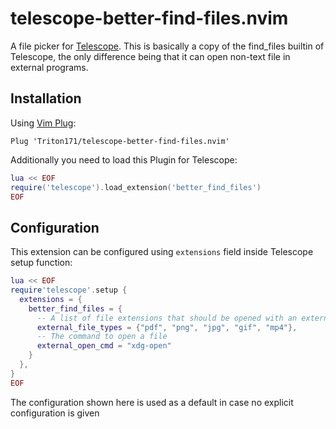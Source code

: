 # telescope-better-find-files.nvim
A file picker for [Telescope](https://github.com/nvim-telescope/telescope.nvim). This is basically a copy of the find\_files builtin of Telescope, the only difference being that it can open non-text file in external programs.

## Installation
Using [Vim Plug](https://github.com/junegunn/vim-plug):
```viml
Plug 'Triton171/telescope-better-find-files.nvim'
```

Additionally you need to load this Plugin for Telescope:
```lua
lua << EOF
require('telescope').load_extension('better_find_files')
EOF
```


## Configuration
This extension can be configured using `extensions` field inside Telescope setup function:
```lua
lua << EOF
require'telescope'.setup {
  extensions = {
    better_find_files = {
      -- A list of file extensions that should be opened with an external program
      external_file_types = {"pdf", "png", "jpg", "gif", "mp4"},
      -- The command to open a file
      external_open_cmd = "xdg-open"
    }
  },
}
EOF
```
The configuration shown here is used as a default in case no explicit configuration is given

